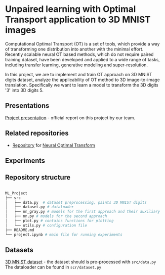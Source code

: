 # Unpaired learning with Optimal Transport application to 3D MNIST images

Computational Optimal Transport (OT) is a set of tools, which provide a way of transforming one distribution into another with the minimal effort. Recently scalable neural OT based methods, which do not require paired training dataset, have been developed and applied to a wide range of tasks, including transfer learning, generative modeling and super-resolution.

In this project, we are to implement and train OT approach on 3D MNIST digits dataset, analyze the applicability of OT method to 3D image-to-image translation. Specifically we want to learn a model to transform the 3D digits '3' into 3D digits 5. 

## Presentations
[Project presentation](http://) - official report on this project by our team.

## Related repositories

 - [Repository](https://github.com/iamalexkorotin/NeuralOptimalTransport) for [Neural Optimal Transform](https://arxiv.org/abs/2201.12220)

## Experiments


## Repository structure
``` bash

ML_Project
├── src 
│   ├── data.py  # dataset preprocessing, paints 3D MNIST digits
│   ├── dataset.py # dataloader
│   ├── nn_gray.py # models for the first approach and their auxiliary functions
│   ├── nn.py # models for the second approach
│   ├── plot.py # contains functions for plotting
│   └── utils.py # configuration file
├── README.md
└── project.ipynb # main file for running experiments
```

## Datasets

[3D MNIST dataset](https://www.kaggle.com/datasets/daavoo/3d-mnist) - the dataset should is pre-processed with ```src/data.py```
The dataloader can be found in ```scr/dataset.py```




